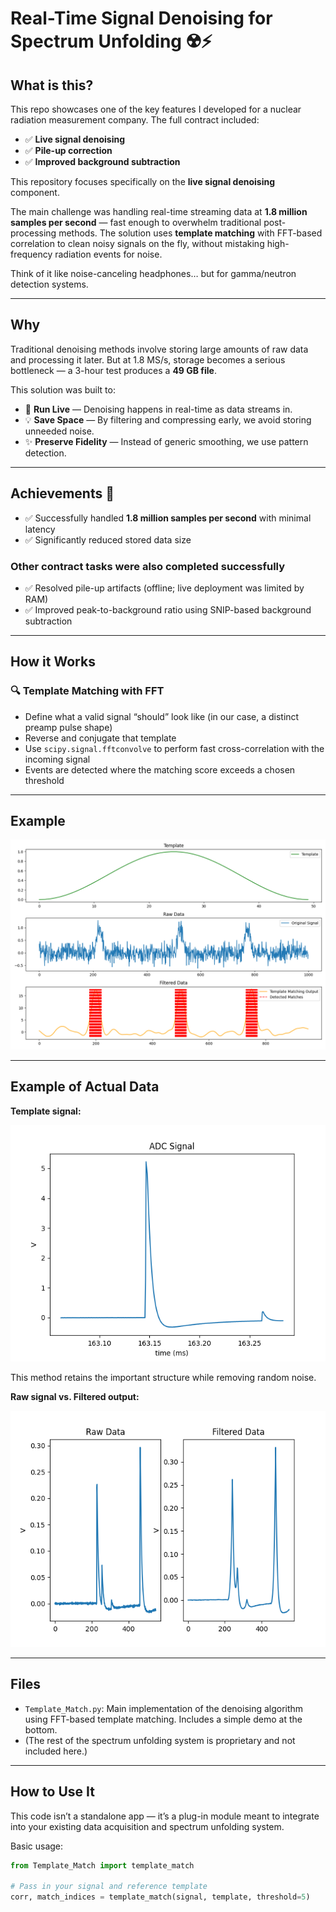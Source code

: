 # Real-Time Signal Denoising for Spectrum Unfolding ☢️⚡

## What is this?

This repo showcases one of the key features I developed for a nuclear radiation measurement company. The full contract included:

- ✅ **Live signal denoising**
- ✅ **Pile-up correction**
- ✅ **Improved background subtraction**

This repository focuses specifically on the **live signal denoising** component.

The main challenge was handling real-time streaming data at **1.8 million samples per second** — fast enough to overwhelm traditional post-processing methods. The solution uses **template matching** with FFT-based correlation to clean noisy signals on the fly, without mistaking high-frequency radiation events for noise.

Think of it like noise-canceling headphones… but for gamma/neutron detection systems.

---

## Why

Traditional denoising methods involve storing large amounts of raw data and processing it later. But at 1.8 MS/s, storage becomes a serious bottleneck — a 3-hour test produces a **49 GB file**.

This solution was built to:

- 🔄 **Run Live** — Denoising happens in real-time as data streams in.
- 💡 **Save Space** — By filtering and compressing early, we avoid storing unneeded noise.
- ✨ **Preserve Fidelity** — Instead of generic smoothing, we use pattern detection.

---

## Achievements 🚀

- ✅ Successfully handled **1.8 million samples per second** with minimal latency
- ✅ Significantly reduced stored data size

### Other contract tasks were also completed successfully

- ✅ Resolved pile-up artifacts (offline; live deployment was limited by RAM)
- ✅ Improved peak-to-background ratio using SNIP-based background subtraction

---

## How it Works

### 🔍 Template Matching with FFT

- Define what a valid signal “should” look like (in our case, a distinct preamp pulse shape)
- Reverse and conjugate that template
- Use `scipy.signal.fftconvolve` to perform fast cross-correlation with the incoming signal
- Events are detected where the matching score exceeds a chosen threshold

---

## Example

![Example](https://github.com/AyubSherif/SpectrumUnfoldingAlgorithm/blob/main/Example.png)

---


## Example of Actual Data

**Template signal:**

![Template](https://github.com/AyubSherif/SpectrumUnfoldingAlgorithm/blob/main/Template.png)

This method retains the important structure while removing random noise.

**Raw signal vs. Filtered output:**

![Filtered](https://github.com/AyubSherif/SpectrumUnfoldingAlgorithm/blob/main/Raw%20vs%20Filtered.png)

---

## Files

- `Template_Match.py`: Main implementation of the denoising algorithm using FFT-based template matching. Includes a simple demo at the bottom.
- (The rest of the spectrum unfolding system is proprietary and not included here.)

---

## How to Use It

This code isn’t a standalone app — it’s a plug-in module meant to integrate into your existing data acquisition and spectrum unfolding system.

Basic usage:

```python
from Template_Match import template_match

# Pass in your signal and reference template
corr, match_indices = template_match(signal, template, threshold=5)
